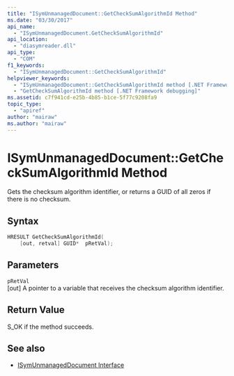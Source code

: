```yaml
---
title: "ISymUnmanagedDocument::GetCheckSumAlgorithmId Method"
ms.date: "03/30/2017"
api_name: 
  - "ISymUnmanagedDocument.GetCheckSumAlgorithmId"
api_location: 
  - "diasymreader.dll"
api_type: 
  - "COM"
f1_keywords: 
  - "ISymUnmanagedDocument::GetCheckSumAlgorithmId"
helpviewer_keywords: 
  - "ISymUnmanagedDocument::GetCheckSumAlgorithmId method [.NET Framework debugging]"
  - "GetCheckSumAlgorithmId method [.NET Framework debugging]"
ms.assetid: c7f941cd-e25b-4b85-b1ce-5f77c9208fa9
topic_type: 
  - "apiref"
author: "mairaw"
ms.author: "mairaw"
---
```

# ISymUnmanagedDocument::GetCheckSumAlgorithmId Method
Gets the checksum algorithm identifier, or returns a GUID of all zeros if there is no checksum.  
  
## Syntax  
  
```cpp  
HRESULT GetCheckSumAlgorithmId(  
    [out, retval] GUID*  pRetVal);  
```  
  
## Parameters  
 `pRetVal`  
 [out] A pointer to a variable that receives the checksum algorithm identifier.  
  
## Return Value  
 S_OK if the method succeeds.  
  
## See also

- [ISymUnmanagedDocument Interface](../../../../docs/framework/unmanaged-api/diagnostics/isymunmanageddocument-interface.md)
